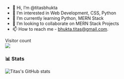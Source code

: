 - 👋 Hi, I’m @titasbhukta
- 👀 I’m interested in Web Development, CSS, Python
- 🌱 I’m currently learning Python, MERN Stack
- 💞️ I’m looking to collaborate on MERN Stack Projects
- 📫 How to reach me - bhukta.titas@gmail.com.

<p align="left"> 
  Visitor count<br>
  <img src="https://profile-counter.glitch.me/titasbhukta/count.svg" />
</p>

### 📊 Stats

![Titas's GitHub stats](https://github-readme-stats.vercel.app/api?username=titasbhukta&show_icons=true&theme=gruvbox)

<!-- ![GitHub Streak](https://streak-stats.demolab.com?user=titasbhukta&theme=gruvbox&border_radius=4.5) -->


<!---
titasbhukta/titasbhukta is a ✨ special ✨ repository because its `README.md` (this file) appears on your GitHub profile.
You can click the Preview link to take a look at your changes.
--->
